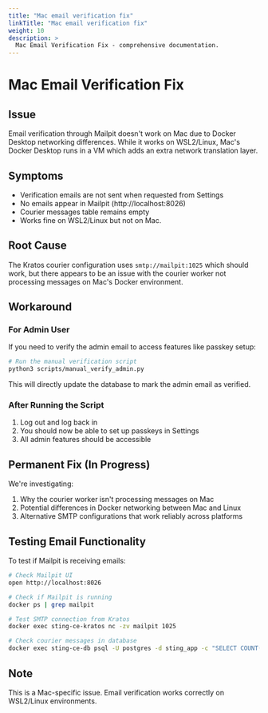```yaml
---
title: "Mac email verification fix"
linkTitle: "Mac email verification fix"
weight: 10
description: >
  Mac Email Verification Fix - comprehensive documentation.
---
```


# Mac Email Verification Fix

## Issue
Email verification through Mailpit doesn't work on Mac due to Docker Desktop networking differences. While it works on WSL2/Linux, Mac's Docker Desktop runs in a VM which adds an extra network translation layer.

## Symptoms
- Verification emails are not sent when requested from Settings
- No emails appear in Mailpit (http://localhost:8026)
- Courier messages table remains empty
- Works fine on WSL2/Linux but not on Mac.

## Root Cause
The Kratos courier configuration uses `smtp://mailpit:1025` which should work, but there appears to be an issue with the courier worker not processing messages on Mac's Docker environment.

## Workaround

### For Admin User
If you need to verify the admin email to access features like passkey setup:

```bash
# Run the manual verification script
python3 scripts/manual_verify_admin.py
```

This will directly update the database to mark the admin email as verified.

### After Running the Script
1. Log out and log back in
2. You should now be able to set up passkeys in Settings
3. All admin features should be accessible

## Permanent Fix (In Progress)
We're investigating:
1. Why the courier worker isn't processing messages on Mac
2. Potential differences in Docker networking between Mac and Linux
3. Alternative SMTP configurations that work reliably across platforms

## Testing Email Functionality
To test if Mailpit is receiving emails:

```bash
# Check Mailpit UI
open http://localhost:8026

# Check if Mailpit is running
docker ps | grep mailpit

# Test SMTP connection from Kratos
docker exec sting-ce-kratos nc -zv mailpit 1025

# Check courier messages in database
docker exec sting-ce-db psql -U postgres -d sting_app -c "SELECT COUNT(*) FROM courier_messages;"
```

## Note
This is a Mac-specific issue. Email verification works correctly on WSL2/Linux environments.